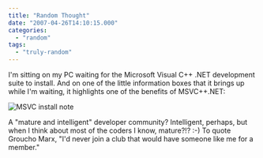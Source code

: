 ```yaml
---
title: "Random Thought"
date: "2007-04-26T14:10:15.000"
categories: 
  - "random"
tags: 
  - "truly-random"
---
```


I'm sitting on my PC waiting for the Microsoft Visual C++ .NET development suite to install. And on one of the little information boxes that it brings up while I'm waiting, it highlights one of the benefits of MSVC++.NET:

![MSVC install note](http://www.chrishubbs.com/wordpress/wp-content/uploads/2007/04/developer.PNG)

A "mature and intelligent" developer community? Intelligent, perhaps, but when I think about most of the coders I know, mature?!? :-) To quote Groucho Marx, "I'd never join a club that would have someone like me for a member."
